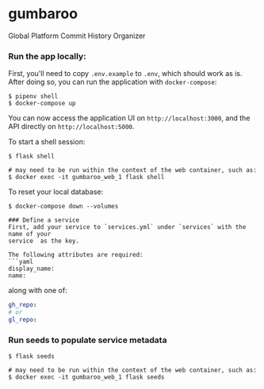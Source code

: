 # gumbaroo
Global Platform Commit History Organizer

### Run the app locally:
First, you'll need to copy `.env.example` to `.env`, which should work as is.
After doing so, you can run the application with `docker-compose`:
```
$ pipenv shell
$ docker-compose up
```
You can now access the application UI on `http://localhost:3000`, and the API
directly on `http://localhost:5000`.

To start a shell session:
```
$ flask shell

# may need to be run within the context of the web container, such as:
$ docker exec -it gumbaroo_web_1 flask shell
```

To reset your local database:
```
$ docker-compose down --volumes

### Define a service
First, add your service to `services.yml` under `services` with the name of your
service  as the key.

The following attributes are required:
```yaml
display_name:
name:
```
along with one of:
```yaml
gh_repo:
# or
gl_repo:
```

### Run seeds to populate service metadata
```
$ flask seeds

# may need to be run within the context of the web container, such as:
$ docker exec -it gumbaroo_web_1 flask seeds
```
